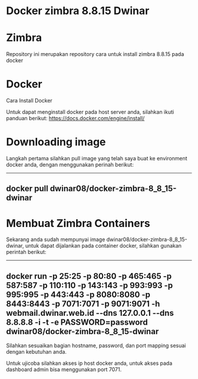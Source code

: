 # Docker zimbra 8.8.15 Dwinar

# Zimbra

Repository ini merupakan repository cara untuk install zimbra 8.8.15 pada docker

# Docker

Cara Install Docker

Untuk dapat menginstall docker pada host server anda, silahkan ikuti panduan berikut: https://docs.docker.com/engine/install/

# Downloading image

Langkah pertama silahkan pull image yang telah saya buat ke environment docker anda, dengan menggunakan perinah berikut:

----
docker pull dwinar08/docker-zimbra-8_8_15-dwinar
----

# Membuat Zimbra Containers

Sekarang anda sudah mempunyai image dwinar08/docker-zimbra-8_8_15-dwinar, untuk dapat dijalankan pada container docker, silahkan gunakan perintah berikut:

----
docker run -p 25:25 -p 80:80 -p 465:465 -p 587:587 -p 110:110 -p 143:143 -p 993:993 -p 995:995 -p 443:443 -p 8080:8080 -p 8443:8443 -p 7071:7071 -p 9071:9071 -h webmail.dwinar.web.id --dns 127.0.0.1 --dns 8.8.8.8 -i -t -e PASSWORD=password dwinar08/docker-zimbra-8_8_15-dwinar
----

Silahkan sesuaikan bagian hostname, password, dan port mapping sesuai dengan kebutuhan anda.

Untuk ujicoba silahkan akses ip host docker anda, untuk akses pada dashboard admin bisa menggunakan port 7071. 
